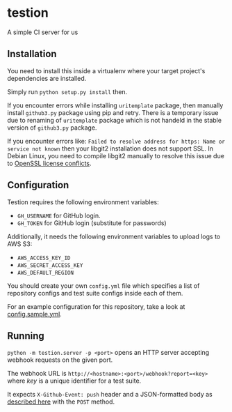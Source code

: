# testion
A simple CI server for us

## Installation

You need to install this inside a virtualenv where your target project's
dependencies are installed.

Simply run `python setup.py install` then.

If you encounter errors while installing `uritemplate` package, then
manually install `github3.py` package using pip and retry.
There is a temporary issue due to renaming of `uritemplate` package
which is not handeld in the stable version of `github3.py` package.

If you encounter errors like:
`Failed to resolve address for https: Name or service not known`
then your libgit2 installation does not support SSL.
In Debian Linux, you need to compile libgit2 manually to resolve
this issue due to [OpenSSL license conflicts](https://github.com/libgit2/pygit2/issues/644).

## Configuration

Testion requires the following environment variables:

 * `GH_USERNAME` for GitHub login.
 * `GH_TOKEN` for GitHub login (substitute for passwords)

Additionally, it needs the following environment variables to upload logs to AWS S3:

 * `AWS_ACCESS_KEY_ID`
 * `AWS_SECRET_ACCESS_KEY`
 * `AWS_DEFAULT_REGION`

You should create your own `config.yml` file which specifies a list of repository configs
and test suite configs inside each of them.

For an example configuration for this repository, take a look at [config.sample.yml](config.sample.yml).

## Running

`python -m testion.server -p <port>` opens an HTTP server accepting webhook
requests on the given port.

The webhook URL is `http://<hostname>:<port>/webhook?report=<key>`
where *key* is a unique identifier for a test suite.

It expects `X-Github-Event: push` header and a JSON-formatted body as
[described here](https://developer.github.com/v3/activity/events/types/#pushevent)
with the `POST` method.
